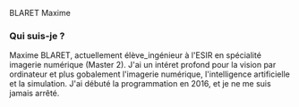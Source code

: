 BLARET Maxime

### Qui suis-je ?
Maxime BLARET, actuellement élève_ingénieur à l'ESIR en spécialité imagerie numérique (Master 2).
J'ai un intéret profond pour la vision par ordinateur et plus gobalement l'imagerie numérique, l'intelligence artificielle et la simulation.
J'ai débuté la programmation en 2016, et je ne me suis jamais arrêté. 

